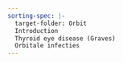 ```yaml
---
sorting-spec: |-
  target-folder: Orbit
  Introduction
  Thyroid eye disease (Graves)
  Orbitale infecties
---
```

